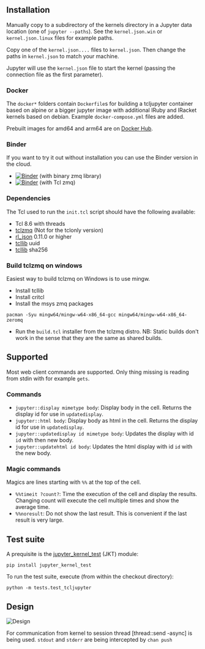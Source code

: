 

## Installation

Manually copy to a subdirectory of the kernels directory in a Jupyter data location (one of `jupyter --paths`). See the `kernel.json.win` or `kernel.json.linux` files for example paths.

Copy one of the `kernel.json....` files to `kernel.json`.
Then change the paths in `kernel.json` to match your machine.

Jupyter will use the `kernel.json` file to start the kernel (passing the connection file as the first parameter).

### Docker
The `docker*` folders contain `Dockerfile`s for building a tcljupyter container based on alpine or a bigger jupyter image with additional IRuby and IRacket kernels based on debian. Example `docker-compose.yml` files are added.

Prebuilt images for amd64 and arm64 are on [Docker Hub](https://hub.docker.com/r/mpcjanssen/tcljupyter).

### Binder

If you want to try it out without installation you can use the Binder version in the cloud.

- [![Binder](https://mybinder.org/badge_logo.svg)](https://mybinder.org/v2/gh/mpcjanssen/tcljupyter/binder?filepath=examples%2Fexample.ipynb) (with binary zmq library)
- [![Binder](https://mybinder.org/badge_logo.svg)](https://mybinder.org/v2/gh/mpcjanssen/tcljupyter/tclonly?filepath=examples%2Fexample.ipynb) (with Tcl zmq)


### Dependencies

The Tcl used to run the `init.tcl` script should have the following available:

- Tcl 8.6 with threads
- [tclzmq](https://github.com/jdc8/tclzmq) (Not for the tclonly version) 
- [rl_json](https://github.com/RubyLane/rl_json) 0.11.0 or higher
- [tcllib](https://core.tcl-lang.org/tcllib/doc/trunk/embedded/index.md) uuid
- [tcllib](https://core.tcl-lang.org/tcllib/doc/trunk/embedded/index.md) sha256

### Build tclzmq on windows

Easiest way to build tclzmq on Windows is to use mingw.

- Install tcllib
- Install critcl
- Install the msys zmq packages

```
pacman -Syu mingw64/mingw-w64-x86_64-gcc mingw64/mingw-w64-x86_64-zeromq
```
- Run the `build.tcl` installer from the tclzmq distro. NB: Static builds don't work in the sense that they are the same as shared builds.


## Supported

Most web client commands are supported. Only thing missing is reading from stdin with for example `gets`. 

### Commands

   * `jupyter::display mimetype body`: Display body in the cell. Returns the display id for use in `updatedisplay`.
   * `jupyter::html body`: Display body as html in the cell. Returns the display id for use in `updatedisplay`. 
   * `jupyter::updatedisplay id mimetype body`: Updates the display with id `id` with then new body.
   * `jupyter::updatehtml id body`: Updates the html display with id `id` with the new body.


### Magic commands

Magics are lines starting with `%%` at the top of the cell.

   * `%%timeit ?count?`: Time the execution of the cell and display the results. Changing count will execute the cell multiple times and show the average time.
   * `%%noresult`: Do not show the last result. This is convenient if the last result is very large.

## Test suite

A prequisite is the [jupyter_kernel_test](https://github.com/jupyter/jupyter_kernel_test) (JKT) module:

`pip install jupyter_kernel_test`

To run the test suite, execute (from within the checkout directory):

`python -m tests.test_tcljupyter`


## Design

![Design](http://www.plantuml.com/plantuml/png/TOx12eCm44Jl-Oh5kpyWfPUSGexnA9H5bnf8rpIR2ltxrYXM3xtEl7bCn9HzxoDoXae7JvmxTYJY9wu01RHJySXOIaoXLFRSRAkEsp4H3WLnxH_6SAOKLyOefHtKzHKiD93e-IB9IjaIkRQ14Na8T7l8NRaMbj0qG3C6XNtsCsPQ9CxiWy5B3FWkzABz9QjKkmDZO5ibabV8Qg2JTLTizVVgfQwtgn8d5le0)

For communication from kernel to session thread [thread::send -async] is being used. `stdout` and `stderr` are being intercepted by `chan push`


